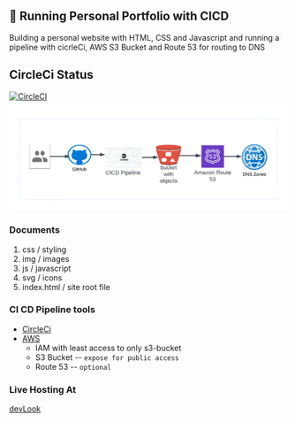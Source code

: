 ## :rocket: Running Personal Portfolio with CICD 
Building a personal website with  HTML, CSS and Javascript and running a pipeline with cicrleCi, AWS S3 Bucket and Route 53 for routing to DNS 

## CircleCi Status
[![CircleCI](https://dl.circleci.com/status-badge/img/gh/dev-luqman/Portfolio/tree/main.svg?style=svg)](https://dl.circleci.com/status-badge/redirect/gh/dev-luqman/Portfolio/tree/main)

![](./img/Porfolio-pipeline.png)

### Documents
1. css / styling
2. img / images 
3. js / javascript
4. svg / icons
5. index.html / site root file

### CI CD Pipeline tools 
- [CircleCi](https://circleci.com/)
- [AWS](https://aws.amazon.com/)
  - IAM with least access to only s3-bucket
  - S3 Bucket -- ``` expose for public access ```
  - Route 53 -- ``` optional ```


### Live Hosting At
[devLook](http://devlook.tech/)

